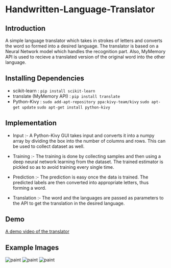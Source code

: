 # Handwritten-Language-Translator

## Introduction

A simple language translator which takes in strokes of letters and converts the word so formed into a desired language. The translator is based on a Neural Network model which handles the recognition part. Also, MyMemory API is used to recieve a translated version of the original word into the other language.

## Installing Dependencies

* scikit-learn : 
	`pip install scikit-learn`
* translate (MyMemory API) :
	`pip install translate`
* Python-Kivy :
	`sudo add-apt-repository ppa:kivy-team/kivy`
	`sudo apt-get update`
	`sudo apt-get install python-kivy`

## Implementation

* Input :- A Python-Kivy GUI takes input and converts it into a numpy array by dividing the box into the number of columns and rows. This can be used to collect dataset as well.

* Training :- The training is done by collecting samples and then using a deep neural network learning from the dataset. The trained estimator is pickled so as to avoid training every single time.

* Prediction :- The prediction is easy once the data is trained. The predicted labels are then converted into appropriate letters, thus forming a word.

* Translation :- The word and the languages are passed as parameters to the API to get the translation in the desired language.

## Demo

[A demo video of the translator](https://www.youtube.com/watch?v=KbpMcCN0BSA)

## Example Images

![paint](https://user-images.githubusercontent.com/25536866/31424471-177de48a-ae78-11e7-835e-bdde76e56747.jpeg)
![paint](https://user-images.githubusercontent.com/25536866/31424488-35a0796e-ae78-11e7-83e4-29084315db19.jpeg)
![paint](https://user-images.githubusercontent.com/25536866/31424513-4de0d622-ae78-11e7-8a96-32c9d59abf53.jpeg)
